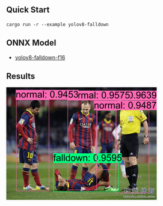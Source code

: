 ## Quick Start

```shell
cargo run -r --example yolov8-falldown
```

## ONNX Model

- [yolov8-falldown-f16](https://github.com/jamjamjon/assets/releases/download/v0.0.1/yolov8-falldown-f16.onnx)  


## Results

![](./demo.png)
